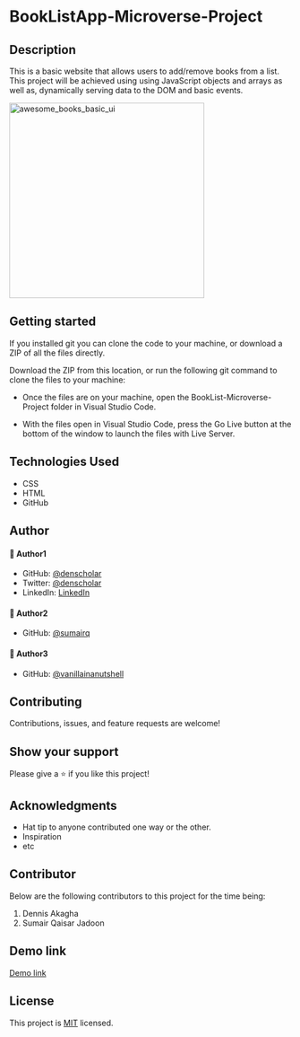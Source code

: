 # BookListApp-Microverse-Project

## Description
This is a basic website that allows users to add/remove books from a list. This project will be achieved using using JavaScript objects and arrays as well as, dynamically serving data to the DOM and basic events.


<img width="348" alt="awesome_books_basic_ui" src="https://user-images.githubusercontent.com/48631109/148910731-10077881-7fbc-4278-bd9a-8ecc2960c411.png">

## Getting started
If you installed git you can clone the code to your machine, or download a ZIP of all the files directly.

Download the ZIP from this location, or run the following git command to clone the files to your machine:

* Once the files are on your machine, open the BookList-Microverse-Project folder in Visual Studio Code.

* With the files open in Visual Studio Code, press the Go Live button at the bottom of the window to launch the files with Live Server.

## Technologies Used
* CSS
* HTML
* GitHub

## Author

#### 👤 Author1
- GitHub: [@denscholar](https://github.com/denscholar)
- Twitter: [@denscholar](https://twitter.com/dennisakagha)
- LinkedIn: [LinkedIn](https://www.linkedin.com/in/dennisakagha/)

#### 👤 Author2
- GitHub: [@sumairq](https://github.com/sumairq)

#### 👤 Author3
- GitHub: [@vanillainanutshell](https://github.com/vanillainanutshell)

## Contributing 
Contributions, issues, and feature requests are welcome!

## Show your support
Please give a ⭐️ if you like this project! 

## Acknowledgments
- Hat tip to anyone contributed one way or the other.
- Inspiration
- etc

## Contributor
Below are the following contributors to this project for the time being:
1. Dennis Akagha
2. Sumair Qaisar Jadoon

## Demo link
[Demo link](https://denscholar.github.io/BookListApp-Microverse-Project/)

## License
This project is [MIT](https://github.com/microverseinc/readme-template/blob/master/MIT.md) licensed.


